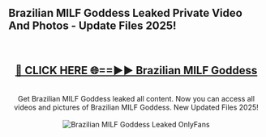 <h2>Brazilian MILF Goddess Leaked Private Video And Photos - Update Files 2025!</h2>
<br>
<div align="center">
<h2><a href="https://top-ai-tools.click/QrbHav" rel="nofollow">🔴 CLICK HERE 🌐==►► Brazilian MILF Goddess</a></h2>
<br>
Get Brazilian MILF Goddess leaked all content. Now you can access all videos and pictures of Brazilian MILF Goddess. New Updated Files 2025!
<br>
<br>
<a href="https://top-ai-tools.click/QrbHav" rel="nofollow" data-target="animated-image.originalLink"><img src="https://i.ibb.co.com/WyWwxjT/player-gif2.gif" alt="Brazilian MILF Goddess Leaked  OnlyFans" style="max-width: 100%; display: inline-block;" data-target="animated-image.originalImage"></a>
</div>
<br>